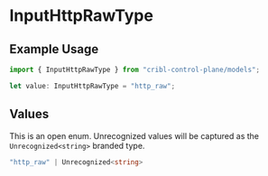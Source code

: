 # InputHttpRawType

## Example Usage

```typescript
import { InputHttpRawType } from "cribl-control-plane/models";

let value: InputHttpRawType = "http_raw";
```

## Values

This is an open enum. Unrecognized values will be captured as the `Unrecognized<string>` branded type.

```typescript
"http_raw" | Unrecognized<string>
```